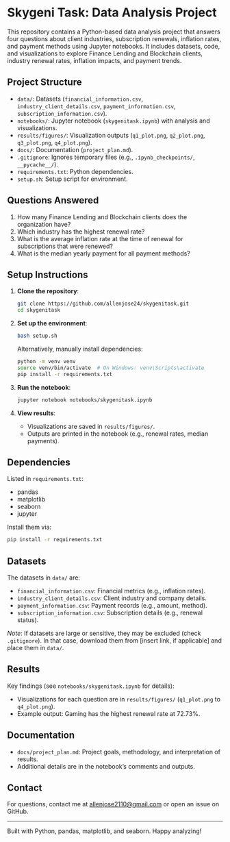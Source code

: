 # Skygeni Task: Data Analysis Project

This repository contains a Python-based data analysis project that answers four questions about client industries, subscription renewals, inflation rates, and payment methods using Jupyter notebooks. It includes datasets, code, and visualizations to explore Finance Lending and Blockchain clients, industry renewal rates, inflation impacts, and payment trends.

## Project Structure

- `data/`: Datasets (`financial_information.csv`, `industry_client_details.csv`, `payment_information.csv`, `subscription_information.csv`).
- `notebooks/`: Jupyter notebook (`skygenitask.ipynb`) with analysis and visualizations.
- `results/figures/`: Visualization outputs (`q1_plot.png`, `q2_plot.png`, `q3_plot.png`, `q4_plot.png`).
- `docs/`: Documentation (`project_plan.md`).
- `.gitignore`: Ignores temporary files (e.g., `.ipynb_checkpoints/`, `__pycache__/`).
- `requirements.txt`: Python dependencies.
- `setup.sh`: Setup script for environment.


## Questions Answered

1. How many Finance Lending and Blockchain clients does the organization have?
2. Which industry has the highest renewal rate?
3. What is the average inflation rate at the time of renewal for subscriptions that were renewed?
4. What is the median yearly payment for all payment methods?

## Setup Instructions

1. **Clone the repository**:

   ```bash
   git clone https://github.com/allenjose24/skygenitask.git
   cd skygenitask
   ```

2. **Set up the environment**:

   ```bash
   bash setup.sh
   ```

   Alternatively, manually install dependencies:

   ```bash
   python -m venv venv
   source venv/bin/activate  # On Windows: venv\Scripts\activate
   pip install -r requirements.txt
   ```

3. **Run the notebook**:

   ```bash
   jupyter notebook notebooks/skygenitask.ipynb
   ```

4. **View results**:

   - Visualizations are saved in `results/figures/`.
   - Outputs are printed in the notebook (e.g., renewal rates, median payments).

## Dependencies

Listed in `requirements.txt`:

- pandas
- matplotlib
- seaborn
- jupyter

Install them via:

```bash
pip install -r requirements.txt
```

## Datasets

The datasets in `data/` are:

- `financial_information.csv`: Financial metrics (e.g., inflation rates).
- `industry_client_details.csv`: Client industry and company details.
- `payment_information.csv`: Payment records (e.g., amount, method).
- `subscription_information.csv`: Subscription details (e.g., renewal status).

*Note*: If datasets are large or sensitive, they may be excluded (check `.gitignore`). In that case, download them from \[insert link, if applicable\] and place them in `data/`.

## Results

Key findings (see `notebooks/skygenitask.ipynb` for details):

- Visualizations for each question are in `results/figures/` (`q1_plot.png` to `q4_plot.png`).
- Example output: Gaming has the highest renewal rate at 72.73%.

## Documentation

- `docs/project_plan.md`: Project goals, methodology, and interpretation of results.
- Additional details are in the notebook’s comments and outputs.

## Contact

For questions, contact me at allenjose2110@gmail.com or open an issue on GitHub.

---

Built with Python, pandas, matplotlib, and seaborn. Happy analyzing!
